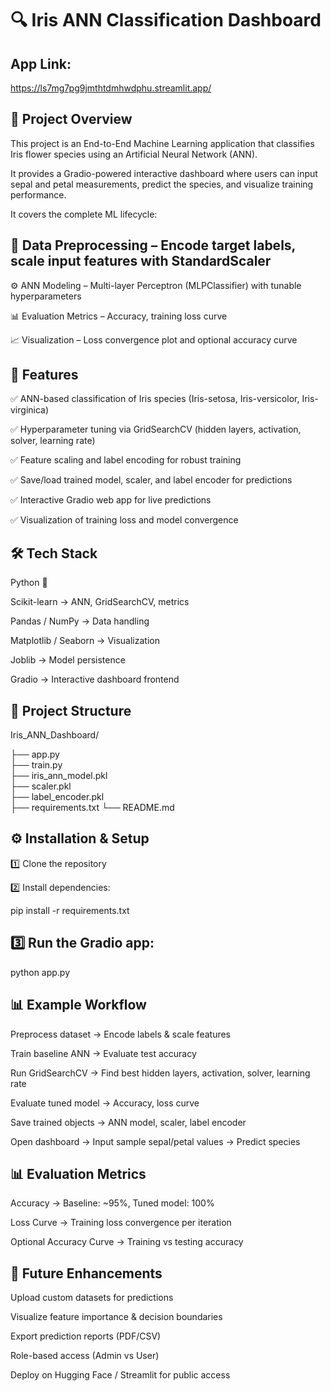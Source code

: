 # 🔍 Iris ANN Classification Dashboard 
## App Link: 
https://ls7mg7pg9jmthtdmhwdphu.streamlit.app/
## 📌 Project Overview

This project is an End-to-End Machine Learning application that classifies Iris flower species using an Artificial Neural Network (ANN).

It provides a Gradio-powered interactive dashboard where users can input sepal and petal measurements, predict the species, and visualize training performance.

It covers the complete ML lifecycle:

## 📂 Data Preprocessing – Encode target labels, scale input features with StandardScaler

⚙️ ANN Modeling – Multi-layer Perceptron (MLPClassifier) with tunable hyperparameters

📊 Evaluation Metrics – Accuracy, training loss curve

📈 Visualization – Loss convergence plot and optional accuracy curve


## 🚀 Features

✅ ANN-based classification of Iris species (Iris-setosa, Iris-versicolor, Iris-virginica)

✅ Hyperparameter tuning via GridSearchCV (hidden layers, activation, solver, learning rate)

✅ Feature scaling and label encoding for robust training

✅ Save/load trained model, scaler, and label encoder for predictions

✅ Interactive Gradio web app for live predictions

✅ Visualization of training loss and model convergence

## 🛠️ Tech Stack

Python 🐍

Scikit-learn → ANN, GridSearchCV, metrics

Pandas / NumPy → Data handling

Matplotlib / Seaborn → Visualization

Joblib → Model persistence

Gradio → Interactive dashboard frontend

## 📂 Project Structure

Iris_ANN_Dashboard/

├── app.py                 
├── train.py             
├── iris_ann_model.pkl    
├── scaler.pkl             
├── label_encoder.pkl     
├── requirements.txt
└── README.md


## ⚙️ Installation & Setup

1️⃣ Clone the repository

2️⃣ Install dependencies:

pip install -r requirements.txt


## 3️⃣ Run the Gradio app:

python app.py


## 📊 Example Workflow

Preprocess dataset → Encode labels & scale features

Train baseline ANN → Evaluate test accuracy

Run GridSearchCV → Find best hidden layers, activation, solver, learning rate

Evaluate tuned model → Accuracy, loss curve

Save trained objects → ANN model, scaler, label encoder

Open dashboard → Input sample sepal/petal values → Predict species

## 📊 Evaluation Metrics

Accuracy → Baseline: ~95%, Tuned model: 100%

Loss Curve → Training loss convergence per iteration

Optional Accuracy Curve → Training vs testing accuracy

## 🎯 Future Enhancements

Upload custom datasets for predictions

Visualize feature importance & decision boundaries

Export prediction reports (PDF/CSV)

Role-based access (Admin vs User)

Deploy on Hugging Face / Streamlit for public access

